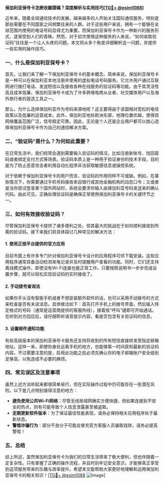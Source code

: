 **保加利亚保号卡怎麽收驗證碼？深度解析与实用技巧[[TG💪+ @esim1088](https://t.me/s/esim1088)]**

近年来，随着全球通信技术的发展，越来越多的人开始关注国际通信服务，特别是那些需要在不同国家之间频繁往来的人群。对于这些用户来说，拥有一个能够在全球范围内使用的电话号码显得尤为重要。而保加利亚保号卡作为一种新兴的服务形式，逐渐受到人们的青睐。然而，对于初次使用这种服务的人来说，“如何收取验证码”往往是一个让人头疼的问题。本文将从多个角度详细解析这一问题，并提供一些实用的操作技巧。

### 一、什么是保加利亚保号卡？

首先，让我们来了解一下保加利亚保号卡的基本概念。简单来说，保加利亚保号卡是一种可以在保加利亚本地注册并使用的虚拟电话号码服务。它允许用户通过互联网进行拨打电话、发送短信以及接收各种在线服务的验证码等功能。由于其灵活性高且成本低廉，保加利亚保号卡成为了许多跨境电商从业者、社交媒体用户以及海外旅行者的首选工具之一。

那么，为什么选择保加利亚作为号码来源地呢？这主要得益于该国相对宽松的电信政策以及低廉的运营成本。此外，保加利亚地处欧洲东部，地理位置优越，使得其网络覆盖范围广泛，信号稳定可靠。因此，无论是个人还是企业用户都可以放心选择保加利亚保号卡作为自己的通信解决方案。

### 二、“验证码”是什么？为何如此重要？

在日常生活中，我们经常会遇到需要输入验证码的情况，比如注册新账号、找回密码或者绑定支付方式等场景。验证码本质上是一种用于验证身份的技术手段，目的是为了防止恶意攻击者利用自动化程序非法获取敏感信息或操控系统。

对于依赖于保加利亚保号卡的用户而言，验证码的作用同样不可或缺。例如，在某些情况下，你需要通过手机号码接收来自银行或其他金融机构的动态口令；又或者是当你尝试登录某个国外网站时，系统会要求你输入由保加利亚号码发送来的确认代码。由此可见，正确处理验证码是确保正常使用保加利亚保号卡的关键环节之一。

### 三、如何有效接收验证码？

尽管保加利亚保号卡提供了诸多便利之处，但其最大的挑战在于如何顺利接收到所需的验证码。接下来我们将具体探讨几种常见的解决方法：

#### 1. 使用正规平台提供的官方应用

目前市面上有许多专门针对保加利亚保号卡设计的应用程序可供下载安装。这些应用程序通常具备自动检测来电记录并及时提醒用户查看的功能。同时，它们还支持离线模式操作，即使没有Wi-Fi连接也能正常工作。只要按照说明书一步步完成设置步骤，就可以轻松实现验证码的实时接收了。

#### 2. 手动拨号查询法

如果你手头没有智能手机或者不想安装额外软件的话，也可以采用手动拨号的方式来检查是否有未读消息。具体做法如下：首先打开手机上的拨号界面，然后输入特定格式的号码（通常是运营商提供的客服热线），接着按“呼叫”键即可开始通话。在听到对方回应后，请仔细聆听语音提示内容，看是否包含有关验证码的信息。

#### 3. 设置邮件通知功能

有些高级版本的保加利亚保号卡服务还支持将收到的所有短信直接转发至指定邮箱地址。这样一来，即便你身处远离手机的地方，也能够第一时间获知最新的验证码内容。不过需要注意的是，启用此功能之前必须先确认你的电子邮箱账户安全级别足够高，以免造成不必要的麻烦。

### 四、常见误区及注意事项

虽然上述方法听起来都很简单易行，但在实际操作过程中仍可能存在一些潜在风险。以下是几点特别值得注意的地方：

- **避免使用公共Wi-Fi网络**：尽管无线局域网确实方便快捷，但如果连接到不安全的热点，则有可能导致个人信息泄露甚至被盗取。
- **定期更新软件版本**：为了保证最佳性能表现，请务必保持相关应用程序处于最新状态。
- **警惕诈骗行为**：部分不良分子可能会冒充官方客服人员骗取钱财，请务必提高警惕！

### 五、总结

综上所述，虽然保加利亚保号卡为我们的日常生活带来了极大便利，但也伴随着一定复杂性。只有掌握了正确的操作流程，并且时刻牢记安全意识，才能够真正享受到这项服务带来的乐趣与效率提升。希望本文能帮助大家更好地理解和运用保加利亚保号卡的相关知识！[[TG💪+ @esim1088](https://t.me/s/esim1088) ![Image](https://i.postimg.cc/4NQfJmqS/Snipaste-2025-05-13-00-14-12.png)]